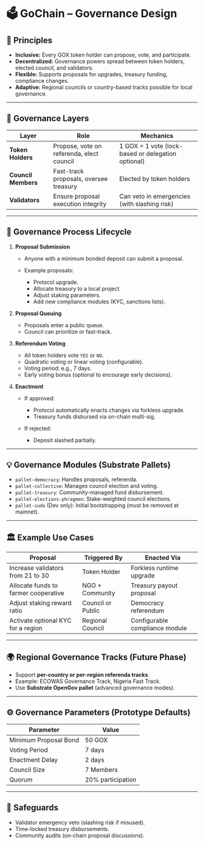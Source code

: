 # 🗳 GoChain – Governance Design

## 🎯 Principles

* **Inclusive:** Every GOX token holder can propose, vote, and participate.
* **Decentralized:** Governance powers spread between token holders, elected council, and validators.
* **Flexible:** Supports proposals for upgrades, treasury funding, compliance changes.
* **Adaptive:** Regional councils or country-based tracks possible for local governance.

---

## 🔧 Governance Layers

| Layer               | Role                                      | Mechanics                                          |
| ------------------- | ----------------------------------------- | -------------------------------------------------- |
| **Token Holders**   | Propose, vote on referenda, elect council | 1 GOX = 1 vote (lock-based or delegation optional) |
| **Council Members** | Fast-track proposals, oversee treasury    | Elected by token holders                           |
| **Validators**      | Ensure proposal execution integrity       | Can veto in emergencies (with slashing risk)       |

---

## 🔄 Governance Process Lifecycle

1. **Proposal Submission**

   * Anyone with a minimum bonded deposit can submit a proposal.
   * Example proposals:

     * Protocol upgrade.
     * Allocate treasury to a local project.
     * Adjust staking parameters.
     * Add new compliance modules (KYC, sanctions lists).

2. **Proposal Queuing**

   * Proposals enter a public queue.
   * Council can prioritize or fast-track.

3. **Referendum Voting**

   * All token holders vote `YES` or `NO`.
   * Quadratic voting or linear voting (configurable).
   * Voting period: e.g., 7 days.
   * Early voting bonus (optional to encourage early decisions).

4. **Enactment**

   * If approved:

     * Protocol automatically enacts changes via forkless upgrade.
     * Treasury funds disbursed via on-chain multi-sig.
   * If rejected:

     * Deposit slashed partially.

---

## 💡 Governance Modules (Substrate Pallets)

* `pallet-democracy`: Handles proposals, referenda.
* `pallet-collective`: Manages council election and voting.
* `pallet-treasury`: Community-managed fund disbursement.
* `pallet-elections-phragmen`: Stake-weighted council elections.
* `pallet-sudo` (Dev only): Initial bootstrapping (must be removed at mainnet).

---

## 🏛 Example Use Cases

| Proposal                             | Triggered By      | Enacted Via                    |
| ------------------------------------ | ----------------- | ------------------------------ |
| Increase validators from 21 to 30    | Token Holder      | Forkless runtime upgrade       |
| Allocate funds to farmer cooperative | NGO + Community   | Treasury payout proposal       |
| Adjust staking reward ratio          | Council or Public | Democracy referendum           |
| Activate optional KYC for a region   | Regional Council  | Configurable compliance module |

---

## 🌍 Regional Governance Tracks (Future Phase)

* Support **per-country or per-region referenda tracks**.
* Example: ECOWAS Governance Track, Nigeria Fast Track.
* Use **Substrate OpenGov pallet** (advanced governance modes).

---

## ⚙ Governance Parameters (Prototype Defaults)

| Parameter             | Value             |
| --------------------- | ----------------- |
| Minimum Proposal Bond | 50 GOX            |
| Voting Period         | 7 days            |
| Enactment Delay       | 2 days            |
| Council Size          | 7 Members         |
| Quorum                | 20% participation |

---

## 🔐 Safeguards

* Validator emergency veto (slashing risk if misused).
* Time-locked treasury disbursements.
* Community audits (on-chain proposal discussions).

